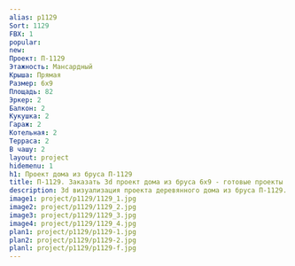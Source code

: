 ```yaml
---
alias: p1129
Sort: 1129
FBX: 1
popular: 
new: 
Проект: П-1129
Этажность: Мансардный
Крыша: Прямая
Размер: 6х9
Площадь: 82
Эркер: 2
Балкон: 2
Кукушка: 2
Гараж: 2
Котельная: 2
Терраса: 2
В чашу: 2
layout: project
hidemenu: 1
h1: Проект дома из бруса П-1129
title: П-1129. Заказать 3d проект дома из бруса 6х9 - готовые проекты
description: 3d визуализация проекта деревянного дома из бруса П-1129. Площадь 82 м2, размер 6х9. Вы можете внести любые изменения в проект.
image1: project/p1129/1129_1.jpg
image2: project/p1129/1129_2.jpg
image3: project/p1129/1129_3.jpg
image4: project/p1129/1129_4.jpg
plan1: project/p1129/p1129-1.jpg
plan2: project/p1129/p1129-2.jpg
planl: project/p1129/p1129-f.jpg
---
```

